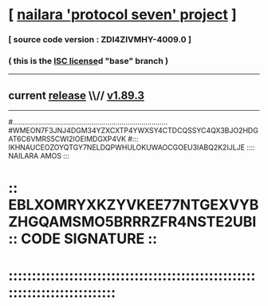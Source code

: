 
# [ [nailara 'protocol seven' project](http://nailara.network/) ]

### [ source code version : ZDI4ZIVMHY-4009.0 ]

### ( this is the [ISC license](license)d "base" branch )
---
## current [release](https://github.com/nailara-technologies/protocol-7/releases) \\\\// [v1.89.3](https://github.com/nailara-technologies/protocol-7/releases/tag/v1.89.3)
---

#.............................................................................
#WMEON7F3JNJ4DGM34YZXCXTP4YWXSY4CTDCQSSYC4QX3BJO2HDGAT6C6VMRS5CWI2IOEIMDGXP4VK
#::: IKHNAUCEOZOYQTGY7NELDQPWHULOKUWAOCGOEU3IABQ2K2IJLJE :::: NAILARA AMOS :::
# :: EBLXOMRYXKZYVKEE77NTGEXVYBZHGQAMSMO5BRRRZFR4NSTE2UBI :: CODE SIGNATURE ::
# ::::::::::::::::::::::::::::::::::::::::::::::::::::::::::::::::::::::::::::
